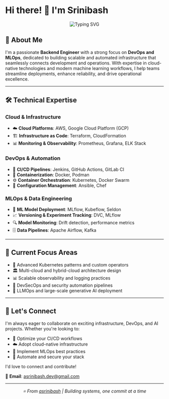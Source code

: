 # Hi there! 👋 I'm Srinibash

<div align="center">
  <img src="https://readme-typing-svg.herokuapp.com?font=Fira+Code&pause=1000&color=FF6F61&center=true&vCenter=true&width=435&lines=Backend+Engineer;DevOps+%26+MLOps+Engineer;Cloud+Infrastructure+Specialist;Continuous+Learner" alt="Typing SVG" />
</div>

## 🚀 About Me

I'm a passionate **Backend Engineer** with a strong focus on **DevOps and MLOps**, dedicated to building scalable and automated infrastructure that seamlessly connects development and operations. With expertise in cloud-native technologies and modern machine learning workflows, I help teams streamline deployments, enhance reliability, and drive operational excellence.

---

## 🛠️ Technical Expertise

### **Cloud & Infrastructure**
- ☁️ **Cloud Platforms**: AWS, Google Cloud Platform (GCP)
- 🏗️ **Infrastructure as Code**: Terraform, CloudFormation
- 📊 **Monitoring & Observability**: Prometheus, Grafana, ELK Stack

### **DevOps & Automation**
- 🔄 **CI/CD Pipelines**: Jenkins, GitHub Actions, GitLab CI
- 🐳 **Containerization**: Docker, Podman
- ⚙️ **Container Orchestration**: Kubernetes, Docker Swarm
- 📝 **Configuration Management**: Ansible, Chef

### **MLOps & Data Engineering**
- 🤖 **ML Model Deployment**: MLflow, Kubeflow, Seldon
- 📈 **Versioning & Experiment Tracking**: DVC, MLflow
- 🔍 **Model Monitoring**: Drift detection, performance metrics
- 🗄️ **Data Pipelines**: Apache Airflow, Kafka

---

## 🌱 Current Focus Areas

- 🧩 Advanced Kubernetes patterns and custom operators  
- 🏛️ Multi-cloud and hybrid-cloud architecture design  
- 📊 Scalable observability and logging practices  
- 🔐 DevSecOps and security automation pipelines  
- 🧠 LLMOps and large-scale generative AI deployment

---

## 🤝 Let's Connect

I'm always eager to collaborate on exciting infrastructure, DevOps, and AI projects. Whether you're looking to:

- 🚀 Optimize your CI/CD workflows  
- ☁️ Adopt cloud-native infrastructure  
- 🤖 Implement MLOps best practices  
- 🔧 Automate and secure your stack  

I'd love to connect and contribute!

📧 **Email**: [asrinibash.dev@gmail.com](mailto:asrinibash.dev@gmail.com)

---

<div align="center">
  <i>⭐️ From <a href="https://github.com/asrinibash">asrinibash</a> | Building systems, one commit at a time</i>
</div>
